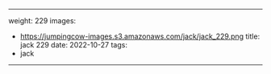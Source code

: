 
---
weight: 229
images:
- https://jumpingcow-images.s3.amazonaws.com/jack/jack_229.png
title: jack 229
date: 2022-10-27
tags:
- jack
---
